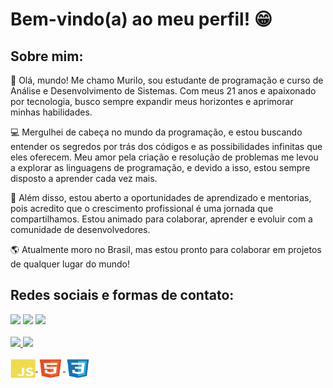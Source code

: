 # Bem-vindo(a) ao meu perfil! 😁

## Sobre mim:

👋 Olá, mundo! Me chamo Murilo, sou estudante de programação e curso de Análise e Desenvolvimento de Sistemas. Com meus 21 anos e apaixonado por tecnologia, busco sempre expandir meus horizontes e aprimorar minhas habilidades.

💻 Mergulhei de cabeça no mundo da programação, e estou buscando entender os segredos por trás dos códigos e as possibilidades infinitas que eles oferecem. Meu amor pela criação e resolução de problemas me levou a explorar as linguagens de programação, e devido a isso, estou sempre disposto a aprender cada vez mais.

🌟 Além disso, estou aberto a oportunidades de aprendizado e mentorias, pois acredito que o crescimento profissional é uma jornada que compartilhamos. Estou animado para colaborar, aprender e evoluir com a comunidade de desenvolvedores.

🌎 Atualmente moro no Brasil, mas estou pronto para colaborar em projetos de qualquer lugar do mundo!
 
## Redes sociais e formas de contato:
 
<div> 
  <a href="https://instagram.com/murilodays" target="_blank"><img src="https://img.shields.io/badge/-Instagram-%23E4405F?style=for-the-badge&logo=instagram&logoColor=white" target="_blank"></a>
  <a href="https://www.linkedin.com/in/murilo-dias-7b37862b7/" target="_blank"><img src="https://img.shields.io/badge/-LinkedIn-%230077B5?style=for-the-badge&logo=linkedin&logoColor=white" target="_blank"></a>
  <a href = "mailto:contatomurilodays@gmail.com"><img src="https://img.shields.io/badge/Gmail-D14836?style=for-the-badge&logo=gmail&logoColor=white"></a>
</div>

<br>

 <div>
   <a href="https://github.com/murilodays">
   <img height="180em" src="https://github-readme-stats.vercel.app/api?username=murilodays&show_icons=true&theme=onedark&include_all_commits=true&count_private=true"/>
   <img height="180em" src="https://github-readme-stats.vercel.app/api/top-langs/?username=murilodays&layout=compact&langs_count=6&theme=onedark"/>
</div>
    
<div style="display: inline_block"><br>
  <img align="center" alt="Js" height="30" width="40" src="https://raw.githubusercontent.com/devicons/devicon/master/icons/javascript/javascript-plain.svg">
  <img align="center" alt="HTML" height="30" width="40" src="https://raw.githubusercontent.com/devicons/devicon/master/icons/html5/html5-original.svg">
  <img align="center" alt="CSS" height="30" width="40" src="https://raw.githubusercontent.com/devicons/devicon/master/icons/css3/css3-original.svg">
</div>
